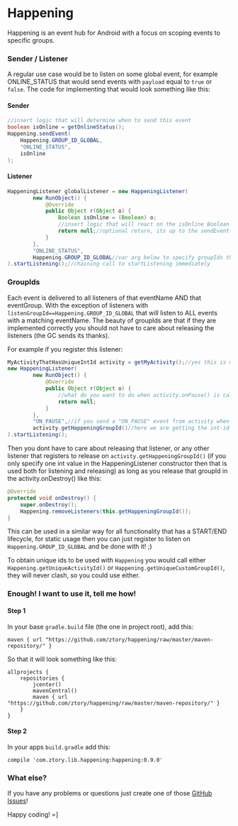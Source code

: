# Happening
Happening is an event hub for Android with a focus on scoping events to specific groups.

### Sender / Listener
A regular use case would be to listen on some global event, for example ONLINE_STATUS that would send events with `payload` equal to `true` or `false`. The code for implementing that would look something like this:
#### Sender
```java
//insert logic that will determine when to send this event
boolean isOnline = getOnlineStatus();
Happening.sendEvent(
    Happening.GROUP_ID_GLOBAL,
    "ONLINE_STATUS",
    isOnline
);
```
#### Listener
```java
HappeningListener globalListener = new HappeningListener(
        new RunObject() {
            @Override
            public Object r(Object o) {
                Boolean isOnline = (Boolean) o;
                //insert logic that will react on the isOnline Boolean
                return null;//optional return, its up to the sendEvent() caller to consume it
            }
        },
        "ONLINE_STATUS",
        Happening.GROUP_ID_GLOBAL//var arg below to specify groupIds that releases listener
).startListening();//chaining call to startListening immediately
```

### GroupIds
Each event is delivered to all listeners of that eventName AND that eventGroup. With the exception of listeners with `listenGroupId==Happening.GROUP_ID_GLOBAL` that will listen to ALL events with a matching eventName.
The beauty of groupIds are that if they are implemented correctly you should not have to care about releasing the listeners (the GC sends its thanks).

For example if you register this listener:
```java
MyActivityThatHasUniqueIntId activity = getMyActivity();//yes this is made up code
new HappeningListener(
        new RunObject() {
            @Override
            public Object r(Object o) {
                //what do you want to do when activity.onPause() is called?
                return null;
            }
        },
        "ON_PAUSE",//if you send a "ON_PAUSE" event from activity when onPause() is called
        activity.getHappeningGroupId()//here we are getting the int-id that is unique to activity
).startListening();
```

Then you dont have to care about releasing that listener, or any other listener that registers to release on `activity.getHappeningGroupId()` (if you only specify one int value in the HappeningListener constructor then that is used both for listening and releasing) as long as you release that groupId in the activity.onDestroy() like this:
```java
@Override
protected void onDestroy() {
    super.onDestroy();
    Happening.removeListeners(this.getHappeningGroupId());
}
```

This can be used in a similar way for all functionality that has a START/END lifecycle, for static usage then you can just register to listen on `Happening.GROUP_ID_GLOBAL` and be done with it! ;)

To obtain unique ids to be used with `Happening` you would call either `Happening.getUniqueActivityId()` or `Happening.getUniqueCustomGroupId()`, they will never clash, so you could use either.

### Enough! I want to use it, tell me how!

#### Step 1
In your base `gradle.build` file (the one in project root), add this:
```
maven { url "https://github.com/ztory/happening/raw/master/maven-repository/" }
```
So that it will look something like this:
```
allprojects {
    repositories {
        jcenter()
        mavenCentral()
        maven { url "https://github.com/ztory/happening/raw/master/maven-repository/" }
    }
}
```

#### Step 2
In your apps `build.gradle` add this:
```
compile 'com.ztory.lib.happening:happening:0.9.0'
```

### What else?

If you have any problems or questions just create one of those [GitHub Issues](https://github.com/ztory/happening/issues)!

Happy coding! =]

